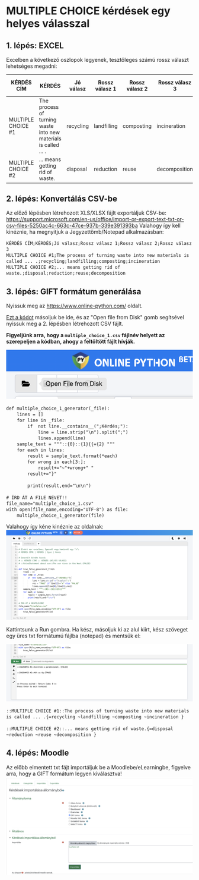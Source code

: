# MULTIPLE CHOICE kérdések egy helyes válasszal

## 1. lépés: EXCEL

Excelben a következő oszlopok legyenek, tesztőleges számú rossz választ lehetséges megadni: 

| KÉRDÉS CÍM | KÉRDÉS | Jó válasz | Rossz válasz 1 | Rossz válasz 2 | Rossz válasz 3 | ... | Rossz válasz N |
| --         |    --  |--         |--              | --             | --                |--|--|
|MULTIPLE CHOICE #1|The process of turning waste into new materials is called ... .|recycling|landfilling|composting|incineration|||
MULTIPLE CHOICE #2|... means getting rid of waste.|disposal|reduction|reuse|decomposition||

## 2. lépés: Konvertálás CSV-be

Az előző lépésben létrehozott XLS/XLSX fájlt exportáljuk CSV-be: https://support.microsoft.com/en-us/office/import-or-export-text-txt-or-csv-files-5250ac4c-663c-47ce-937b-339e391393ba
Valahogy így kell kinéznie, ha megnyitjuk a Jegyzettömb/Notepad alkalmazásban:
```
KÉRDÉS CÍM;KÉRDÉS;Jó válasz;Rossz válasz 1;Rossz válasz 2;Rossz válasz 3
MULTIPLE CHOICE #1;The process of turning waste into new materials is called ... .;recycling;landfilling;composting;incineration
MULTIPLE CHOICE #2;... means getting rid of waste.;disposal;reduction;reuse;decomposition
```

## 3. lépés: GIFT formátum generálása

Nyissuk meg az https://www.online-python.com/ oldalt.

[Ezt a kódot](multiple_choice_1.py) másoljuk be ide, és az "Open file from Disk" gomb segítsével nyissuk meg a 2. lépésben létrehozott CSV fájlt. 

**Figyeljünk arra, hogy a `multiple_choice_1.csv` fájlnév helyett az szerepeljen a kódban, ahogy a feltöltött fájlt hívják.**

![Open file from disk](../readme_src/openfile.png)

```
def multiple_choice_1_generator(_file):
    lines = []
    for line in _file:
        if  not line.__contains__(";Kérdés;"):
            line = line.strip("\n").split(";")
            lines.append(line)
    sample_text = """::{0}::{1}{{={2} """
    for each in lines:
        result = sample_text.format(*each)
        for wrong in each[3:]:
            result+="~"+wrong+" "
        result+="}"
        
        print(result,end="\n\n")

# ÍRD ÁT A FILE NEVET!!
file_name="multiple_choice_1.csv"
with open(file_name,encoding="UTF-8") as file:
    multiple_choice_1_generator(file)

```

Valahogy így kéne kinéznie az oldalnak:
![Opened file](../readme_src/code.png)

Kattintsunk a Run gombra. Ha kész, másoljuk ki az alul kiírt, kész szöveget egy üres txt formátumú fájlba (notepad) és mentsük el:

![Run code and copy results](../readme_src/run.png)

```
::MULTIPLE CHOICE #1::The process of turning waste into new materials is called ... .{=recycling ~landfilling ~composting ~incineration }

::MULTIPLE CHOICE #2::... means getting rid of waste.{=disposal ~reduction ~reuse ~decomposition }
```


## 4. lépés: Moodle

Az előbb elmentett txt fájt importáljuk be a Moodlebe/eLearningbe, figyelve arra, hogy a GIFT formátum legyen kiválasztva!
![Moodle](../readme_src/moodle.png)